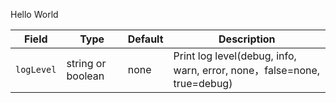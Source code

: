 Hello World


| Field | Type | Default | Description |
| --- | ---- | ---- | ------ |
| `logLevel` | string or boolean | none | Print log level(debug, info, warn, error, none，false=none, true=debug)
